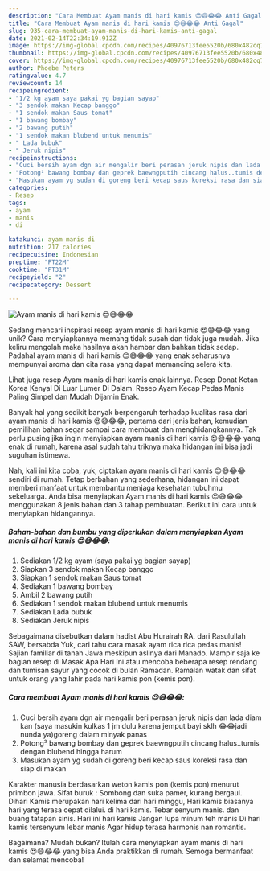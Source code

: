 ```yaml
---
description: "Cara Membuat Ayam manis di hari kamis 😍😅😂😂 Anti Gagal"
title: "Cara Membuat Ayam manis di hari kamis 😍😅😂😂 Anti Gagal"
slug: 935-cara-membuat-ayam-manis-di-hari-kamis-anti-gagal
date: 2021-02-14T22:34:19.912Z
image: https://img-global.cpcdn.com/recipes/40976713fee5520b/680x482cq70/ayam-manis-di-hari-kamis-😍😅😂😂-foto-resep-utama.jpg
thumbnail: https://img-global.cpcdn.com/recipes/40976713fee5520b/680x482cq70/ayam-manis-di-hari-kamis-😍😅😂😂-foto-resep-utama.jpg
cover: https://img-global.cpcdn.com/recipes/40976713fee5520b/680x482cq70/ayam-manis-di-hari-kamis-😍😅😂😂-foto-resep-utama.jpg
author: Phoebe Peters
ratingvalue: 4.7
reviewcount: 14
recipeingredient:
- "1/2 kg ayam saya pakai yg bagian sayap"
- "3 sendok makan Kecap banggo"
- "1 sendok makan Saus tomat"
- "1 bawang bombay"
- "2 bawang putih"
- "1 sendok makan blubend untuk menumis"
- " Lada bubuk"
- " Jeruk nipis"
recipeinstructions:
- "Cuci bersih ayam dgn air mengalir beri perasan jeruk nipis dan lada diam kan (saya masukin kulkas 1 jm dulu karena jemput bayi sklh 😂😂jadi nunda ya)goreng dalam minyak panas"
- "Potong² bawang bombay dan geprek baewngputih cincang halus..tumis dengan blubend hingga harum"
- "Masukan ayam yg sudah di goreng beri kecap saus koreksi rasa dan siap di makan"
categories:
- Resep
tags:
- ayam
- manis
- di

katakunci: ayam manis di 
nutrition: 217 calories
recipecuisine: Indonesian
preptime: "PT22M"
cooktime: "PT31M"
recipeyield: "2"
recipecategory: Dessert

---
```



![Ayam manis di hari kamis 😍😅😂😂](https://img-global.cpcdn.com/recipes/40976713fee5520b/680x482cq70/ayam-manis-di-hari-kamis-😍😅😂😂-foto-resep-utama.jpg)

Sedang mencari inspirasi resep ayam manis di hari kamis 😍😅😂😂 yang unik? Cara menyiapkannya memang tidak susah dan tidak juga mudah. Jika keliru mengolah maka hasilnya akan hambar dan bahkan tidak sedap. Padahal ayam manis di hari kamis 😍😅😂😂 yang enak seharusnya mempunyai aroma dan cita rasa yang dapat memancing selera kita.

Lihat juga resep Ayam manis di hari kamis enak lainnya. Resep Donat Ketan Korea Kenyal Di Luar Lumer Di Dalam. Resep Ayam Kecap Pedas Manis Paling Simpel dan Mudah Dijamin Enak.

Banyak hal yang sedikit banyak berpengaruh terhadap kualitas rasa dari ayam manis di hari kamis 😍😅😂😂, pertama dari jenis bahan, kemudian pemilihan bahan segar sampai cara membuat dan menghidangkannya. Tak perlu pusing jika ingin menyiapkan ayam manis di hari kamis 😍😅😂😂 yang enak di rumah, karena asal sudah tahu triknya maka hidangan ini bisa jadi suguhan istimewa.


Nah, kali ini kita coba, yuk, ciptakan ayam manis di hari kamis 😍😅😂😂 sendiri di rumah. Tetap berbahan yang sederhana, hidangan ini dapat memberi manfaat untuk membantu menjaga kesehatan tubuhmu sekeluarga. Anda bisa menyiapkan Ayam manis di hari kamis 😍😅😂😂 menggunakan 8 jenis bahan dan 3 tahap pembuatan. Berikut ini cara untuk menyiapkan hidangannya.

<!--inarticleads1-->

##### Bahan-bahan dan bumbu yang diperlukan dalam menyiapkan Ayam manis di hari kamis 😍😅😂😂:

1. Sediakan 1/2 kg ayam (saya pakai yg bagian sayap)
1. Siapkan 3 sendok makan Kecap banggo
1. Siapkan 1 sendok makan Saus tomat
1. Sediakan 1 bawang bombay
1. Ambil 2 bawang putih
1. Sediakan 1 sendok makan blubend untuk menumis
1. Sediakan  Lada bubuk
1. Sediakan  Jeruk nipis


Sebagaimana disebutkan dalam hadist Abu Hurairah RA, dari Rasulullah SAW, bersabda Yuk, cari tahu cara masak ayam rica rica pedas manis! Sajian familiar di tanah Jawa meskipun aslinya dari Manado. Mampir saja ke bagian resep di Masak Apa Hari Ini atau mencoba beberapa resep rendang dan tumisan sayur yang cocok di bulan Ramadan. Ramalan watak dan sifat untuk orang yang lahir pada hari kamis pon (kemis pon). 

<!--inarticleads2-->

##### Cara membuat Ayam manis di hari kamis 😍😅😂😂:

1. Cuci bersih ayam dgn air mengalir beri perasan jeruk nipis dan lada diam kan (saya masukin kulkas 1 jm dulu karena jemput bayi sklh 😂😂jadi nunda ya)goreng dalam minyak panas
1. Potong² bawang bombay dan geprek baewngputih cincang halus..tumis dengan blubend hingga harum
1. Masukan ayam yg sudah di goreng beri kecap saus koreksi rasa dan siap di makan


Karakter manusia berdasarkan weton kamis pon (kemis pon) menurut primbon jawa. Sifat buruk : Sombong dan suka pamer, kurang bergaul. Dihari Kamis merupakan hari kelima dari hari minggu, Hari kamis biasanya hari yang terasa cepat dilalui. di hari kamis. Tebar senyum manis. dan buang tatapan sinis. Hari ini hari kamis Jangan lupa minum teh manis Di hari kamis tersenyum lebar manis Agar hidup terasa harmonis nan romantis. 

Bagaimana? Mudah bukan? Itulah cara menyiapkan ayam manis di hari kamis 😍😅😂😂 yang bisa Anda praktikkan di rumah. Semoga bermanfaat dan selamat mencoba!
